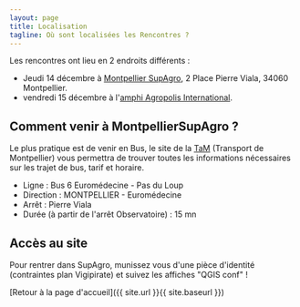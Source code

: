 ```yaml
---
layout: page
title: Localisation
tagline: Où sont localisées les Rencontres ?
---
```


Les rencontres ont lieu en 2 endroits différents :
* Jeudi 14 décembre à [Montpellier SupAgro](https://www.supagro.fr), 2 Place Pierre Viala, 34060 Montpellier.
* vendredi 15 décembre à l'[amphi Agropolis International](http://www.agropolis.fr/pratique/locaux.php).

## Comment venir à MontpellierSupAgro ?

Le plus pratique est de venir en Bus, le site de la [TaM](http://www.tam-voyages.com/index.asp) (Transport de Montpellier) vous permettra de trouver toutes les informations nécessaires sur les trajet de bus, tarif et horaire.

* Ligne :  Bus   6    Euromédecine - Pas du Loup
* Direction :  MONTPELLIER - Euromédecine
* Arrêt :  Pierre Viala
* Durée (à partir de l'arrêt Observatoire) : 15 mn

## Accès au site

Pour rentrer dans SupAgro, munissez vous d'une pièce d'identité (contraintes plan Vigipirate) et suivez les affiches "QGIS conf" !

[Retour à la page d'accueil]({{ site.url }}{{ site.baseurl }})
